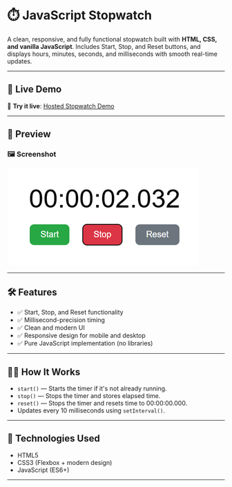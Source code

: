 # ⏱️ JavaScript Stopwatch

A clean, responsive, and fully functional stopwatch built with **HTML, CSS, and vanilla JavaScript**. Includes Start, Stop, and Reset buttons, and displays hours, minutes, seconds, and milliseconds with smooth real-time updates.

---

## 🚀 Live Demo

🔗 **Try it live**: [Hosted Stopwatch Demo](https://rojalinworks.github.io/stopwatch/)  

---

## 📸 Preview

### 🖼️ Screenshot

![Screenshot](assets/screenshot.png)

---

## 🛠️ Features

- ✅ Start, Stop, and Reset functionality
- ✅ Millisecond-precision timing
- ✅ Clean and modern UI
- ✅ Responsive design for mobile and desktop
- ✅ Pure JavaScript implementation (no libraries)
---

## 🧑‍💻 How It Works

- `start()` — Starts the timer if it's not already running.
- `stop()` — Stops the timer and stores elapsed time.
- `reset()` — Stops the timer and resets time to 00:00:00.000.
- Updates every 10 milliseconds using `setInterval()`.

---

## 🔧 Technologies Used

- HTML5
- CSS3 (Flexbox + modern design)
- JavaScript (ES6+)

---
